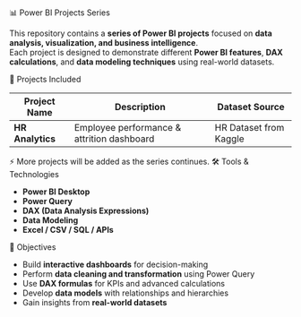 📊 Power BI Projects Series

This repository contains a **series of Power BI projects** focused on **data analysis, visualization, and business intelligence**.  
Each project is designed to demonstrate different **Power BI features**, **DAX calculations**, and **data modeling techniques** using real-world datasets.

🚀 Projects Included

| Project Name              | Description                                   |  Dataset Source       |
|---------------------------|-----------------------------------------------|-----------------------|
| **HR Analytics**          | Employee performance & attrition dashboard    | HR Dataset from Kaggle| 

⚡ More projects will be added as the series continues.
🛠️ Tools & Technologies
- **Power BI Desktop**
- **Power Query**
- **DAX (Data Analysis Expressions)**
- **Data Modeling**
- **Excel / CSV / SQL / APIs**

🎯 Objectives
- Build **interactive dashboards** for decision-making  
- Perform **data cleaning and transformation** using Power Query  
- Use **DAX formulas** for KPIs and advanced calculations  
- Develop **data models** with relationships and hierarchies  
- Gain insights from **real-world datasets**
